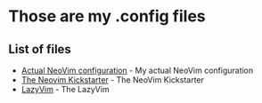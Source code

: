 # Those are my .config files

## List of files

- [Actual NeoVim configuration](nvim) - My actual NeoVim configuration
- [The Neovim Kickstarter](kickstart) - The NeoVim Kickstarter
- [LazyVim](LazyVim) - The LazyVim
